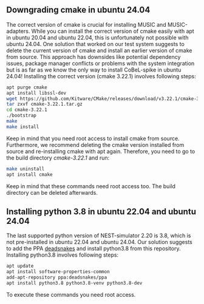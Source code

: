 ## Downgrading cmake in ubuntu 24.04

The correct version of cmake is crucial for installing MUSIC and MUSIC-adapters. While you can install the correct version of cmake easily with apt in ubuntu 20.04 and ubuntu 22.04, this is unfortunately not possible with ubuntu 24.04. One solution that worked on our test system suggests to delete the current version of cmake and install an earlier version of cmake from source. This approach has downsides like potential dependency issues, package manager conflicts or problems with the system integration but is as far as we know the only way to install CoBeL-spike in ubuntu 24.04! Installing the correct version (cmake 3.22.1) involves following steps:
```bash
apt purge cmake
apt install libssl-dev
wget https://github.com/Kitware/CMake/releases/download/v3.22.1/cmake-3.22.1.tar.gz
tar zxvf cmake-3.22.1.tar.gz
cd cmake-3.22.1
./bootstrap
make
make install
```
Keep in mind that you need root access to install cmake from source. Furthermore, we recommend deleting the cmake version installed from source and re-installing cmake with apt again. Therefore, you need to go to the build directory *cmake-3.22.1* and run:
```bash
make uninstall
apt install cmake
```
Keep in mind that these commands need root access too. The build directory can be deleted afterwards.

## Installing python 3.8 in ubuntu 22.04 and ubuntu 24.04
The last supported python version of NEST-simulator 2.20 is 3.8, which is not pre-installed in ubuntu 22.04 and ubuntu 24.04. Our solution suggests to add the PPA [deadsnakes](https://launchpad.net/%7Edeadsnakes/+archive/ubuntu/ppa) and install python3.8 from this repository. Installing python3.8 involves following steps:
```bash
apt update
apt install software-properties-common
add-apt-repository ppa:deadsnakes/ppa
apt install python3.8 python3.8-venv python3.8-dev
```
To execute these commands you need root access.